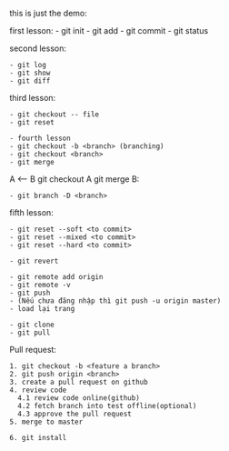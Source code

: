 this is just the demo:

first lesson:
    - git init
    - git add
    - git commit
    - git status

second lesson:

    - git log
    - git show
    - git diff

third lesson:

    - git checkout -- file
    - git reset

    - fourth lesson
    - git checkout -b <branch> (branching)
    - git checkout <branch>
    - git merge
A <-- B
git checkout A
git merge B:

    - git branch -D <branch>

fifth lesson:

    - git reset --soft <to commit>
    - git reset --mixed <to commit>
    - git reset --hard <to commit>

    - git revert

    - git remote add origin
    - git remote -v
    - git push
    - (Nếu chưa đăng nhập thì git push -u origin master)
    - load lại trang

    - git clone
    - git pull

Pull request:

    1. git checkout -b <feature a branch> 
    2. git push origin <branch>
    3. create a pull request on github
    4. review code
      4.1 review code online(github)
      4.2 fetch branch into test offline(optional)
      4.3 approve the pull request
    5. merge to master
    
    6. git install
    
